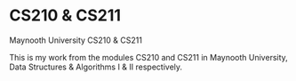 # CS210 & CS211
Maynooth University CS210 & CS211

This is my work from the modules CS210 and CS211 in Maynooth University, Data Structures & Algorithms I & II respectively.
